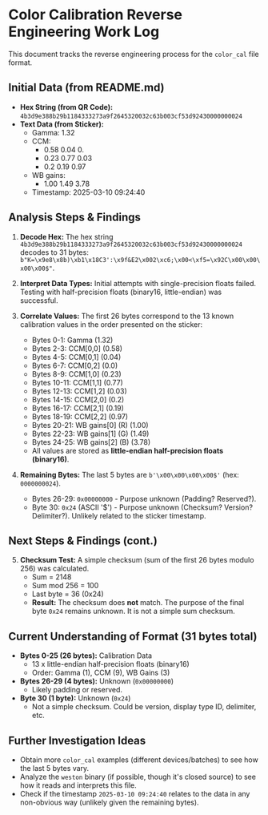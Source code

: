# Color Calibration Reverse Engineering Work Log

This document tracks the reverse engineering process for the `color_cal` file format.

## Initial Data (from README.md)

- **Hex String (from QR Code):** `4b3d9e388b29b1184333273a9f2645320032c63b003cf53d92430000000024`
- **Text Data (from Sticker):**
    - Gamma: 1.32
    - CCM:
        - 0.58 0.04 0.
        - 0.23 0.77 0.03
        - 0.2 0.19 0.97
    - WB gains:
        - 1.00 1.49 3.78
    - Timestamp: 2025-03-10 09:24:40

## Analysis Steps & Findings

1.  **Decode Hex:** The hex string `4b3d9e388b29b1184333273a9f2645320032c63b003cf53d92430000000024` decodes to 31 bytes: `b"K=\x9e8\x8b)\xb1\x18C3':\x9f&E2\x002\xc6;\x00<\xf5=\x92C\x00\x00\x00\x00$"`.
2.  **Interpret Data Types:** Initial attempts with single-precision floats failed. Testing with half-precision floats (binary16, little-endian) was successful.
3.  **Correlate Values:** The first 26 bytes correspond to the 13 known calibration values in the order presented on the sticker:
    *   Bytes 0-1: Gamma (1.32)
    *   Bytes 2-3: CCM[0,0] (0.58)
    *   Bytes 4-5: CCM[0,1] (0.04)
    *   Bytes 6-7: CCM[0,2] (0.0)
    *   Bytes 8-9: CCM[1,0] (0.23)
    *   Bytes 10-11: CCM[1,1] (0.77)
    *   Bytes 12-13: CCM[1,2] (0.03)
    *   Bytes 14-15: CCM[2,0] (0.2)
    *   Bytes 16-17: CCM[2,1] (0.19)
    *   Bytes 18-19: CCM[2,2] (0.97)
    *   Bytes 20-21: WB gains[0] (R) (1.00)
    *   Bytes 22-23: WB gains[1] (G) (1.49)
    *   Bytes 24-25: WB gains[2] (B) (3.78)
    *   All values are stored as **little-endian half-precision floats (binary16)**.

4.  **Remaining Bytes:** The last 5 bytes are `b'\x00\x00\x00\x00$'` (hex: `0000000024`).
    *   Bytes 26-29: `0x00000000` - Purpose unknown (Padding? Reserved?).
    *   Byte 30: `0x24` (ASCII '$') - Purpose unknown (Checksum? Version? Delimiter?). Unlikely related to the sticker timestamp.

## Next Steps & Findings (cont.)

5.  **Checksum Test:** A simple checksum (sum of the first 26 bytes modulo 256) was calculated.
    *   Sum = 2148
    *   Sum mod 256 = 100
    *   Last byte = 36 (0x24)
    *   **Result:** The checksum does **not** match. The purpose of the final byte `0x24` remains unknown. It is not a simple sum checksum.

## Current Understanding of Format (31 bytes total)

*   **Bytes 0-25 (26 bytes):** Calibration Data
    *   13 x little-endian half-precision floats (binary16)
    *   Order: Gamma (1), CCM (9), WB Gains (3)
*   **Bytes 26-29 (4 bytes):** Unknown (`0x00000000`)
    *   Likely padding or reserved.
*   **Byte 30 (1 byte):** Unknown (`0x24`)
    *   Not a simple checksum. Could be version, display type ID, delimiter, etc.

## Further Investigation Ideas

*   Obtain more `color_cal` examples (different devices/batches) to see how the last 5 bytes vary.
*   Analyze the `weston` binary (if possible, though it's closed source) to see how it reads and interprets this file.
*   Check if the timestamp `2025-03-10 09:24:40` relates to the data in any non-obvious way (unlikely given the remaining bytes).